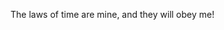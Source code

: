 The laws of time are mine, and they will obey me!
<!---
phoenixman1000/phoenixman1000 is a ✨ special ✨ repository because its `README.md` (this file) appears on your GitHub profile.
You can click the Preview link to take a look at your changes.
--->
